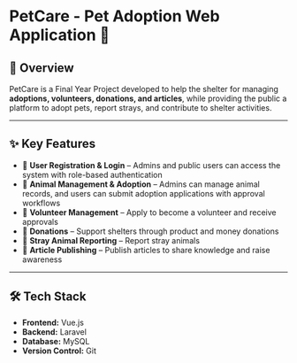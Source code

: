 # PetCare - Pet Adoption Web Application 🐾

## 📖 Overview  
PetCare is a Final Year Project developed to help the shelter for managing **adoptions, volunteers, donations, and articles**, while providing the public a platform to adopt pets, report strays, and contribute to shelter activities.

---

## ✨ Key Features  
- 👤 **User Registration & Login** – Admins and public users can access the system with role-based authentication
- 🐶 **Animal Management & Adoption** – Admins can manage animal records, and users can submit adoption applications with approval workflows  
- 🙋 **Volunteer Management** – Apply to become a volunteer and receive approvals  
- 🎁 **Donations** – Support shelters through product and money donations
- 📢 **Stray Animal Reporting** – Report stray animals  
- 📰 **Article Publishing** – Publish articles to share knowledge and raise awareness
  
---

## 🛠️ Tech Stack  
- **Frontend:** Vue.js  
- **Backend:** Laravel  
- **Database:** MySQL  
- **Version Control:** Git  

